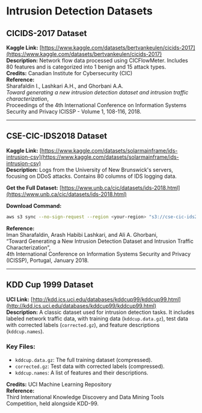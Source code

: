 # Intrusion Detection Datasets

## CICIDS-2017 Dataset

**Kaggle Link:** [https://www.kaggle.com/datasets/bertvankeulen/cicids-2017](https://www.kaggle.com/datasets/bertvankeulen/cicids-2017)  
**Description:** Network flow data processed using CICFlowMeter. Includes 80 features and is categorized into 1 benign and 15 attack types.  
**Credits:** Canadian Institute for Cybersecurity (CIC)  
**Reference:**  
Sharafaldin I., Lashkari A.H., and Ghorbani A.A.  
*Toward generating a new intrusion detection dataset and intrusion traffic characterization*,  
Proceedings of the 4th International Conference on Information Systems Security and Privacy ICISSP - Volume 1, 108-116, 2018.

---

## CSE-CIC-IDS2018 Dataset

**Kaggle Link:** [https://www.kaggle.com/datasets/solarmainframe/ids-intrusion-csv](https://www.kaggle.com/datasets/solarmainframe/ids-intrusion-csv)  
**Description:** Logs from the University of New Brunswick's servers, focusing on DDoS attacks. Contains 80 columns of IDS logging data.  

**Get the Full Dataset:** [https://www.unb.ca/cic/datasets/ids-2018.html](https://www.unb.ca/cic/datasets/ids-2018.html)

**Download Command:**
```bash
aws s3 sync --no-sign-request --region <your-region> "s3://cse-cic-ids2018/" dest-dir
```

**Reference:**  
Iman Sharafaldin, Arash Habibi Lashkari, and Ali A. Ghorbani,  
“Toward Generating a New Intrusion Detection Dataset and Intrusion Traffic Characterization”,  
4th International Conference on Information Systems Security and Privacy (ICISSP), Portugal, January 2018.

---

## KDD Cup 1999 Dataset

**UCI Link:** [http://kdd.ics.uci.edu/databases/kddcup99/kddcup99.html](http://kdd.ics.uci.edu/databases/kddcup99/kddcup99.html)  
**Description:** A classic dataset used for intrusion detection tasks. It includes labeled network traffic data, with training data (`kddcup.data.gz`), test data with corrected labels (`corrected.gz`), and feature descriptions (`kddcup.names`).

### Key Files:
- `kddcup.data.gz`: The full training dataset (compressed).
- `corrected.gz`: Test data with corrected labels (compressed).
- `kddcup.names`: A list of features and their descriptions.

**Credits:** UCI Machine Learning Repository  
**Reference:**  
Third International Knowledge Discovery and Data Mining Tools Competition, held alongside KDD-99.
